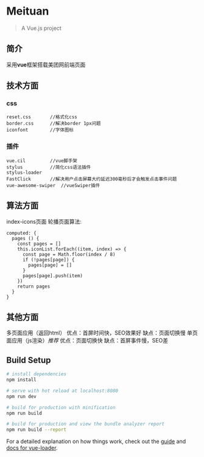 # Meituan

> A Vue.js project
## 简介
采用**vue**框架搭载美团网前端页面

## 技术方面

### css
	reset.css		//格式化css
	border.css		//解决border 1px问题
	iconfont		//字体图标
### 插件
	vue.cil			//vue脚手架
	stylus			//简化css语法插件
	stylus-loader
	FastClick		//解决用户点击屏幕大约延迟300毫秒后才会触发点击事件问题
	vue-awesome-swiper	//vueSwiper插件

## 算法方面
index-icons页面
  轮播页面算法:

  ```
  computed: {
    pages () {
      const pages = []
      this.iconList.forEach((item, index) => {
        const page = Math.floor(index / 8)
        if (!pages[page]) {
          pages[page] = []
        }
        pages[page].push(item)
      })
      return pages
    }
  }
  ```
## 其他方面

多页面应用（返回html）
	优点：首屏时间快，SEO效果好
	缺点：页面切换慢
单页面应用（js渲染）*推荐*
	优点：页面切换快
	缺点：首屏事件慢，SEO差






## Build Setup

``` bash
# install dependencies
npm install

# serve with hot reload at localhost:8080
npm run dev

# build for production with minification
npm run build

# build for production and view the bundle analyzer report
npm run build --report
```

For a detailed explanation on how things work, check out the [guide](http://vuejs-templates.github.io/webpack/) and [docs for vue-loader](http://vuejs.github.io/vue-loader).
